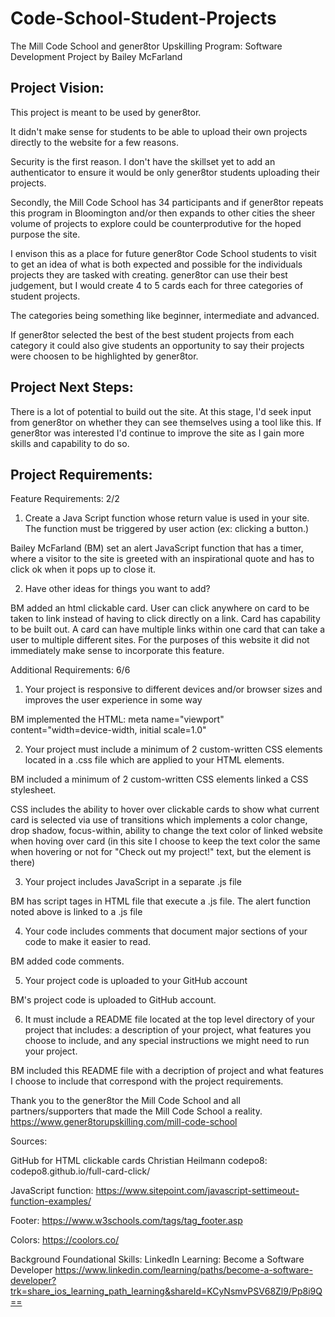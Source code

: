 # Code-School-Student-Projects
The Mill Code School and gener8tor Upskilling Program: Software Development Project
by Bailey McFarland

Project Vision:
----------------------------------------------------------------------------------------------------------
This project is meant to be used by gener8tor. 

It didn't make sense for students to be able to upload their own projects directly to 
the website for a few reasons. 

Security is the first reason. I don't have the skillset yet to add an authenticator 
to ensure it would be only gener8tor students uploading their projects.

Secondly, the Mill Code School has 34 participants and if gener8tor repeats this program 
in Bloomington and/or then expands to other cities the sheer volume of projects to explore
could be counterprodutive for the hoped purpose the site.

I envison this as a place for future gener8tor Code School students to visit to get an idea 
of what is both expected and possible for the individuals projects they are tasked with creating. 
gener8tor can use their best judgement, but I would create 4 to 5 cards each for three categories 
of student projects.

The categories being something like beginner, intermediate and advanced.

If gener8tor selected the best of the best student projects from each category it could also give 
students an opportunity to say their projects were choosen to be highlighted by gener8tor.

Project Next Steps:
----------------------------------------------------------------------------------------------------------
There is a lot of potential to build out the site. At this stage, I'd seek input from gener8tor
on whether they can see themselves using a tool like this. If gener8tor was interested I'd 
continue to improve the site as I gain more skills and capability to do so.

Project Requirements: 
----------------------------------------------------------------------------------------------------------
Feature Requirements: 2/2
1) Create a Java Script function whose return value is used in your site. The function must
be triggered by user action (ex: clicking a button.)

Bailey McFarland (BM) set an alert JavaScript function that has a timer, where a visitor to the site
is greeted with an inspirational quote and has to click ok when it pops up to close it.

2) Have other ideas for things you want to add?

BM added an html clickable card. User can click anywhere on card to be taken to link instead
of having to click directly on a link. Card has capability to be built out. A card can have 
multiple links within one card that can take a user to multiple different sites. For the
purposes of this website it did not immediately make sense to incorporate this feature.

Additional Requirements: 6/6
1) Your project is responsive to different devices and/or browser sizes and improves the user
experience in some way

BM implemented the HTML: meta name="viewport" content="width=device-width, initial scale=1.0"

2) Your project must include a minimum of 2 custom-written CSS elements located in a .css file
which are applied to your HTML elements. 

BM included a minimum of 2 custom-written CSS elements linked a CSS stylesheet. 

CSS includes the ability to hover over clickable cards to show what current card is selected via use of transitions which implements a color change, drop shadow, focus-within, ability to change the text color of linked website when hoving over card (in this site I choose to keep the text color the same when hovering or not for "Check out my project!" text, but the element is there)

3) Your project includes JavaScript in a separate .js file

BM has script tages in HTML file that execute a .js file. The alert function noted above is
linked to a .js file

4) Your code includes comments that document major sections of your code to make it easier to read.

BM added code comments.

5) Your project code is uploaded to your GitHub account

BM's project code is uploaded to GitHub account.

6) It must include a README file located at the top level directory of your project that
includes: a description of your project, what features you choose to include, and any
special instructions we might need to run your project.

BM included this README file with a decription of project and what features I choose to
include that correspond with the project requirements.


Thank you to the gener8tor the Mill Code School and all partners/supporters that made the Mill Code School a reality.
https://www.gener8torupskilling.com/mill-code-school

Sources: 

GitHub for HTML clickable cards Christian Heilmann codepo8: codepo8.github.io/full-card-click/

JavaScript function: https://www.sitepoint.com/javascript-settimeout-function-examples/

Footer: https://www.w3schools.com/tags/tag_footer.asp

Colors: https://coolors.co/

Background Foundational Skills: LinkedIn Learning: Become a Software Developer https://www.linkedin.com/learning/paths/become-a-software-developer?trk=share_ios_learning_path_learning&shareId=KCyNsmvPSV68Zl9/Pp8i9Q==



